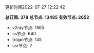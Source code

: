 更新时间2022-07-27 12:22:42

**总订阅: 378**
**总节点: 13485**
**有效节点: 2652**
- v2ray节点: 1865
- ss节点: 640
- trojan节点: 145
- ssr节点: 2
